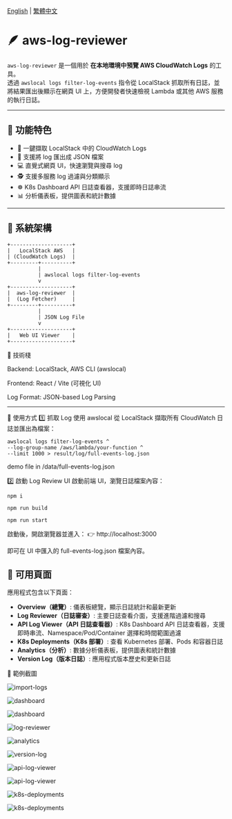 [English](./README.md) | [繁體中文](./README.zh-TW.md)

# 🪶 aws-log-reviewer

`aws-log-reviewer` 是一個用於 **在本地環境中預覽 AWS CloudWatch Logs** 的工具。  
透過 `awslocal logs filter-log-events` 指令從 LocalStack 抓取所有日誌，並將結果匯出後顯示在網頁 UI 上，方便開發者快速檢視 Lambda 或其他 AWS 服務的執行日誌。

---

## 🚀 功能特色

- 🧾 一鍵擷取 LocalStack 中的 CloudWatch Logs  
- 📂 支援將 log 匯出成 JSON 檔案  
- 💻 直覺式網頁 UI，快速瀏覽與搜尋 log  
- 🕵️ 支援多服務 log 過濾與分類顯示  
- ☸️ K8s Dashboard API 日誌查看器，支援即時日誌串流  
- 📊 分析儀表板，提供圖表和統計數據  

---

## 🧩 系統架構

```text
+--------------------+
|   LocalStack AWS   |
| (CloudWatch Logs)  |
+---------+----------+
          |
          | awslocal logs filter-log-events
          v
+--------------------+
|  aws-log-reviewer  |
|  (Log Fetcher)     |
+---------+----------+
          |
          | JSON Log File
          v
+--------------------+
|   Web UI Viewer    |
+--------------------+
```

🧰 技術棧

Backend: LocalStack, AWS CLI (awslocal)

Frontend: React / Vite (可視化 UI)

Log Format: JSON-based Log Parsing

---

🧭 使用方式
1️⃣ 抓取 Log
使用 awslocal 從 LocalStack 擷取所有 CloudWatch 日誌並匯出為檔案：

```
awslocal logs filter-log-events ^
--log-group-name /aws/lambda/your-function ^
--limit 1000 > result/log/full-events-log.json
```
demo file in /data/full-events-log.json

2️⃣ 啟動 Log Review UI
啟動前端 UI，瀏覽日誌檔案內容：

```
npm i

npm run build

npm run start
```

啟動後，開啟瀏覽器並進入：
👉 http://localhost:3000

即可在 UI 中匯入的 full-events-log.json 檔案內容。

## 📄 可用頁面

應用程式包含以下頁面：

- **Overview（總覽）**: 儀表板總覽，顯示日誌統計和最新更新
- **Log Reviewer（日誌審查）**: 主要日誌查看介面，支援進階過濾和搜尋
- **API Log Viewer（API 日誌查看器）**: K8s Dashboard API 日誌查看器，支援即時串流、Namespace/Pod/Container 選擇和時間範圍過濾
- **K8s Deployments（K8s 部署）**: 查看 Kubernetes 部署、Pods 和容器日誌
- **Analytics（分析）**: 數據分析儀表板，提供圖表和統計數據
- **Version Log（版本日誌）**: 應用程式版本歷史和更新日誌

📸 範例截圖

![import-logs](./img/import-logs.png)

![dashboard](./img/dashboard1.png)

![dashboard](./img/dashboard2.png)

![log-reviewer](./img/log-reviewer.png)

![analytics](./img/analytics.png)

![version-log](./img/version-log.png)

![api-log-viewer](./img/api-log-viewer1.png)

![api-log-viewer](./img/api-log-viewer2.png)

![k8s-deployments](./img/k8s-admin-deployment.png)

![k8s-deployments](./img/k8s-admin-pod.png)